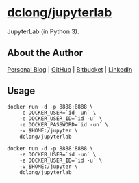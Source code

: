 # [dclong/jupyterlab](https://hub.docker.com/r/dclong/jupyterlab/)

JupyterLab (in Python 3). 

## About the Author

[Personal Blog](http://www.legendu.net)   |   [GitHub](https://github.com/dclong)   |   [Bitbucket](https://bitbucket.org/dclong/)   |   [LinkedIn](http://www.linkedin.com/in/ben-chuanlong-du-1239b221/)

## Usage 

```
docker run -d -p 8888:8888 \
    -e DOCKER_USER=`id -un` \
    -e DOCKER_USER_ID=`id -u` \
    -e DOCKER_PASSWORD=`id -un` \
    -v $HOME:/jupyter \
    dclong/jupyterlab
```
```
docker run -d -p 8888:8888 \
    -e DOCKER_USER=`id -un` \
    -e DOCKER_USER_ID=`id -u` \
    -v $HOME:/jupyter \
    dclong/jupyterlab
```
